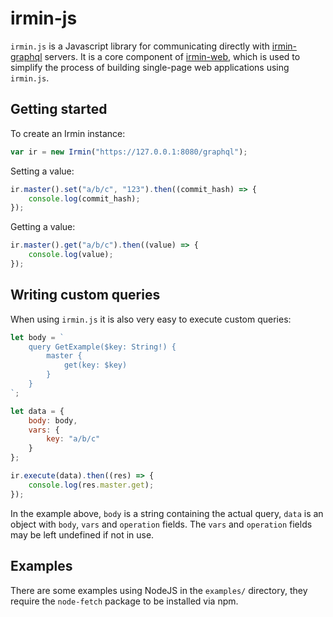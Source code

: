 # irmin-js

`irmin.js` is a Javascript library for communicating directly with [irmin-graphql](https://github.com/andreas/irmin-graphql) servers. It is a core component of [irmin-web](https://github.com/zshipko/irmin-web), which is used to simplify the process of building single-page web applications using `irmin.js`.

## Getting started

To create an Irmin instance:

```javascript
var ir = new Irmin("https://127.0.0.1:8080/graphql");
```

Setting a value:

```javascript
ir.master().set("a/b/c", "123").then((commit_hash) => {
    console.log(commit_hash);
});
```

Getting a value:

```javascript
ir.master().get("a/b/c").then((value) => {
    console.log(value);
});
```

## Writing custom queries

When using `irmin.js` it is also very easy to execute custom queries:

```javascript
let body = `
    query GetExample($key: String!) {
        master {
            get(key: $key)
        }
    }
`;

let data = {
    body: body,
    vars: {
        key: "a/b/c"
    }
};

ir.execute(data).then((res) => {
    console.log(res.master.get);
});
```

In the example above, `body` is a string containing the actual query, `data` is an object with `body`, `vars` and `operation` fields. The `vars` and `operation` fields may be left undefined if not in use.

## Examples

There are some examples using NodeJS in the `examples/` directory, they require the `node-fetch` package to be installed via npm.
